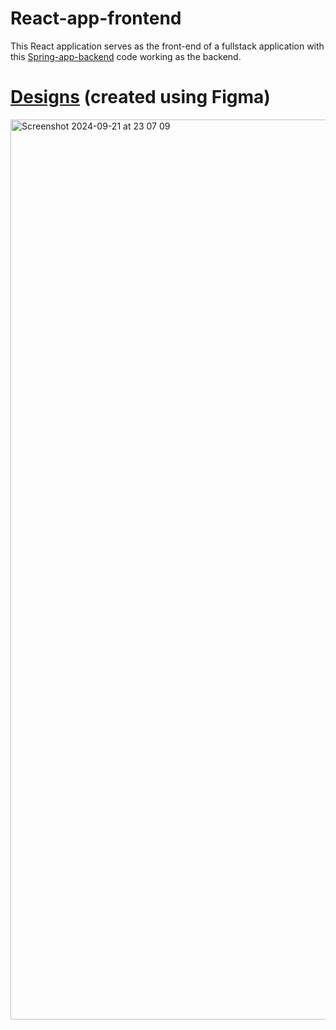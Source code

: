 # React-app-frontend

This React application serves as the front-end of a fullstack application with this [Spring-app-backend](https://github.com/000kev/spring-app-backend) code working as the backend.


# [Designs](https://www.figma.com/design/eMFjX6vDgTJ3Isc5MG38cN/Team-Manager-(React-Frontend)?node-id=0-1&t=loQ05Uesyd21JOpM-1) (created using Figma)


<img width="1440" alt="Screenshot 2024-09-21 at 23 07 09" src="https://github.com/user-attachments/assets/90e1f8f3-fe04-4f94-ae78-a0d27329a342">

